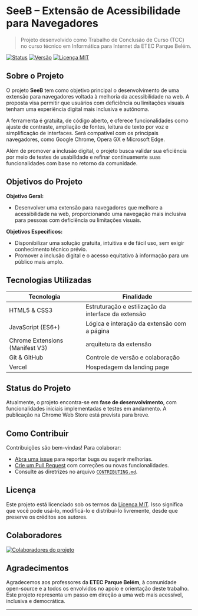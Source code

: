 # SeeB – Extensão de Acessibilidade para Navegadores

> Projeto desenvolvido como Trabalho de Conclusão de Curso (TCC) no curso técnico em Informática para Internet da ETEC Parque Belém.

[![Status](https://img.shields.io/badge/status-em%20desenvolvimento-yellow)](https://github.com/devrafcks/seeb-extension)
[![Versão](https://img.shields.io/badge/versão-1.0.0-blueviolet)](https://github.com/devrafcks/seeb-extension/releases)
[![Licença MIT](https://img.shields.io/badge/licença-MIT-green)](LICENSE)

## Sobre o Projeto

O projeto **SeeB** tem como objetivo principal o desenvolvimento de uma extensão para navegadores voltada à melhoria da acessibilidade na web. A proposta visa permitir que usuários com deficiência ou limitações visuais tenham uma experiência digital mais inclusiva e autônoma.

A ferramenta é gratuita, de código aberto, e oferece funcionalidades como ajuste de contraste, ampliação de fontes, leitura de texto por voz e simplificação de interfaces. Será compatível com os principais navegadores, como Google Chrome, Opera GX e Microsoft Edge.

Além de promover a inclusão digital, o projeto busca validar sua eficiência por meio de testes de usabilidade e refinar continuamente suas funcionalidades com base no retorno da comunidade.

## Objetivos do Projeto

**Objetivo Geral:**
- Desenvolver uma extensão para navegadores que melhore a acessibilidade na web, proporcionando uma navegação mais inclusiva para pessoas com deficiência ou limitações visuais.

**Objetivos Específicos:**
- Disponibilizar uma solução gratuita, intuitiva e de fácil uso, sem exigir conhecimento técnico prévio.
- Promover a inclusão digital e o acesso equitativo à informação para um público mais amplo.

## Tecnologias Utilizadas

| Tecnologia | Finalidade |
|------------|------------|
| HTML5 & CSS3 | Estruturação e estilização da interface da extensão |
| JavaScript (ES6+) | Lógica e interação da extensão com a página |
| Chrome Extensions (Manifest V3) |  arquitetura da extensão |
| Git & GitHub | Controle de versão e colaboração |
| Vercel | Hospedagem da landing page |

## Status do Projeto

Atualmente, o projeto encontra-se em **fase de desenvolvimento**, com funcionalidades iniciais implementadas e testes em andamento. A publicação na Chrome Web Store está prevista para breve.

## Como Contribuir

Contribuições são bem-vindas! Para colaborar:

- [Abra uma issue](https://github.com/devrafcks/seeb-extension/issues) para reportar bugs ou sugerir melhorias.
- [Crie um Pull Request](https://github.com/devrafcks/seeb-extension/pulls) com correções ou novas funcionalidades.
- Consulte as diretrizes no arquivo [`CONTRIBUTING.md`](CONTRIBUTING.md).

## Licença

Este projeto está licenciado sob os termos da [Licença MIT](LICENSE). Isso significa que você pode usá-lo, modificá-lo e distribuí-lo livremente, desde que preserve os créditos aos autores.

## Colaboradores

<a href="https://github.com/devrafcks/seeb-extension/graphs/contributors">
  <img src="https://contrib.rocks/image?repo=devrafcks/seeb-extension" alt="Colaboradores do projeto" />
</a>

## Agradecimentos

Agradecemos aos professores da **ETEC Parque Belém**, à comunidade open-source e a todos os envolvidos no apoio e orientação deste trabalho. Este projeto representa um passo em direção a uma web mais acessível, inclusiva e democrática.

---

